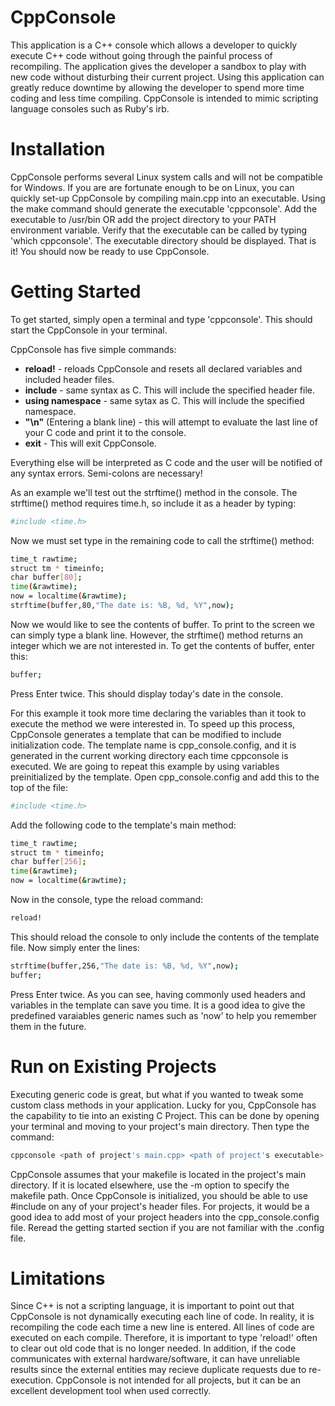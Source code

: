 CppConsole
==========

This application is a C++ console which allows a developer to quickly execute C++ code without going through the painful process of recompiling.  The application gives the developer a sandbox to play with new code without disturbing their current project.  Using this application can greatly reduce downtime by allowing the developer to spend more time coding and less time compiling.  CppConsole is intended to mimic scripting language consoles such as Ruby's irb.   

Installation
============

CppConsole performs several Linux system calls and will not be compatible for Windows.  If you are are fortunate enough to be on Linux, you can quickly set-up CppConsole by compiling main.cpp into an executable.  Using the make command should generate the executable 'cppconsole'.  Add the executable to /usr/bin OR add the project directory to your PATH environment variable.  Verify that the executable can be called by typing 'which cppconsole'.  The executable directory should be displayed.  That is it! You should now be ready to use CppConsole.

Getting Started
===============

To get started, simply open a terminal and type 'cppconsole'.  This should start the CppConsole in your terminal.

CppConsole has five simple commands:
- **reload!** - reloads CppConsole and resets all declared variables and included header files.
- **include** - same syntax as C.  This will include the specified header file.
- **using namespace** - same sytax as C.  This will include the specified namespace.
- **"\n"** (Entering a blank line) - this will attempt to evaluate the last line of your C code and print it to the console.
- **exit** - This will exit CppConsole.
 
Everything else will be interpreted as C code and the user will be notified of any syntax errors.  Semi-colons are necessary!

As an example we'll test out the strftime() method in the console.  The strftime() method requires time.h, so include it as a header by typing:

```bash
#include <time.h>
```

Now we must set type in the remaining code to call the strftime() method:

```bash
time_t rawtime;
struct tm * timeinfo;
char buffer[80];
time(&rawtime);
now = localtime(&rawtime);
strftime(buffer,80,"The date is: %B, %d, %Y",now);
```

Now we would like to see the contents of buffer.  To print to the screen we can simply type a blank line.  However, the strftime() method returns an integer which we are not interested in.  To get the contents of buffer, enter this:

```bash
buffer;
```

Press Enter twice.  This should display today's date in the console.

For this example it took more time declaring the variables than it took to execute the method we were interested in.  To speed up this process, CppConsole generates a template that can be modified to include initialization code.  The template name is cpp_console.config, and it is generated in the current working directory each time cppconsole is executed.  We are going to repeat this example by using variables preinitialized by the template.  Open cpp_console.config and add this to the top of the file:

```bash
#include <time.h>
```

Add the following code to the template's main method:

```bash
time_t rawtime;
struct tm * timeinfo;
char buffer[256];
time(&rawtime);
now = localtime(&rawtime);
```

Now in the console, type the reload command:

```bash
reload!
```

This should reload the console to only include the contents of the template file.  Now simply enter the lines:

```bash
strftime(buffer,256,"The date is: %B, %d, %Y",now);
buffer;
```

Press Enter twice.  As you can see, having commonly used headers and variables in the template can save you time.  It is a good idea to give the predefined varaiables generic names such as 'now' to help you remember them in the future.

Run on Existing Projects
========================

Executing generic code is great, but what if you wanted to tweak some custom class methods in your application.  Lucky for you, CppConsole has the capability to tie into an existing C Project.  This can be done by opening your terminal and moving to your project's main directory.  Then type the command:

```bash
cppconsole <path of project's main.cpp> <path of project's executable>
```

CppConsole assumes that your makefile is located in the project's main directory.  If it is located elsewhere, use the -m option to specify the makefile path. Once CppConsole is initialized, you should be able to use #include on any of your project's header files.  For projects, it would be a good idea to add most of your project headers into the cpp_console.config file.  Reread the getting started section if you are not familiar with the .config file.  

Limitations
===========
Since C++ is not a scripting language, it is important to point out that CppConsole is not dynamically executing each line of code.  In reality, it is recompiling the code each time a new line is entered.  All lines of code are executed on each compile.  Therefore, it is important to type 'reload!' often to clear out old code that is no longer needed.  In addition, if the code communicates with external hardware/software, it can have unreliable results since the external entities may recieve duplicate requests due to re-execution. CppConsole is not intended for all projects, but it can be an excellent development tool when used correctly. 
